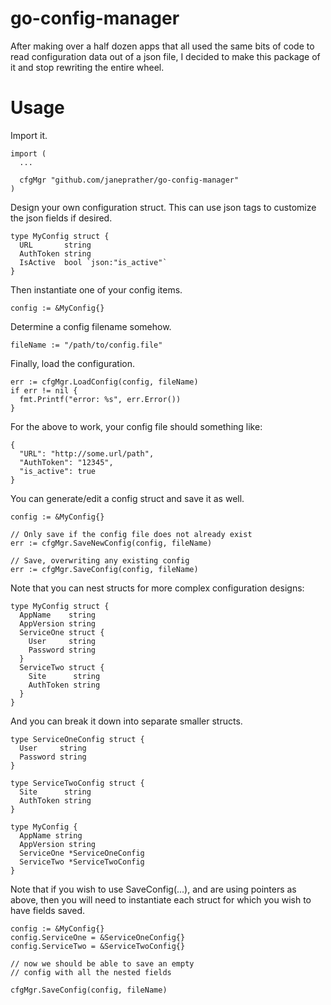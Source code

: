 # go-config-manager

After making over a half dozen apps that all used the same bits of code to
read configuration data out of a json file, I decided to make this package
of it and stop rewriting the entire wheel.

# Usage

Import it.

```
import (
  ...

  cfgMgr "github.com/janeprather/go-config-manager"
)
```

Design your own configuration struct.  This can use json tags to
customize the json fields if desired.

```
type MyConfig struct {
  URL       string
  AuthToken string
  IsActive  bool `json:"is_active"`
}
```

Then instantiate one of your config items.

```
config := &MyConfig{}
```

Determine a config filename somehow.

```
fileName := "/path/to/config.file"
```

Finally, load the configuration.

```
err := cfgMgr.LoadConfig(config, fileName)
if err != nil {
  fmt.Printf("error: %s", err.Error())
}
```

For the above to work, your config file should something like:

```
{
  "URL": "http://some.url/path",
  "AuthToken": "12345",
  "is_active": true
}
```

You can generate/edit a config struct and save it as well.

```
config := &MyConfig{}

// Only save if the config file does not already exist  
err := cfgMgr.SaveNewConfig(config, fileName)

// Save, overwriting any existing config
err := cfgMgr.SaveConfig(config, fileName)
```

Note that you can nest structs for more complex configuration designs:

```
type MyConfig struct {
  AppName    string
  AppVersion string
  ServiceOne struct {
    User     string
    Password string
  }
  ServiceTwo struct {
    Site      string
    AuthToken string
  }
}
```

And you can break it down into separate smaller structs.

```
type ServiceOneConfig struct {
  User     string
  Password string
}

type ServiceTwoConfig struct {
  Site      string
  AuthToken string
}

type MyConfig {
  AppName string
  AppVersion string
  ServiceOne *ServiceOneConfig
  ServiceTwo *ServiceTwoConfig
}
```

Note that if you wish to use SaveConfig(...), and are using pointers as above,
then you will need to instantiate each struct for which you wish to have fields
saved.

```
config := &MyConfig{}
config.ServiceOne = &ServiceOneConfig{}
config.ServiceTwo = &ServiceTwoConfig{}

// now we should be able to save an empty
// config with all the nested fields

cfgMgr.SaveConfig(config, fileName)
```
